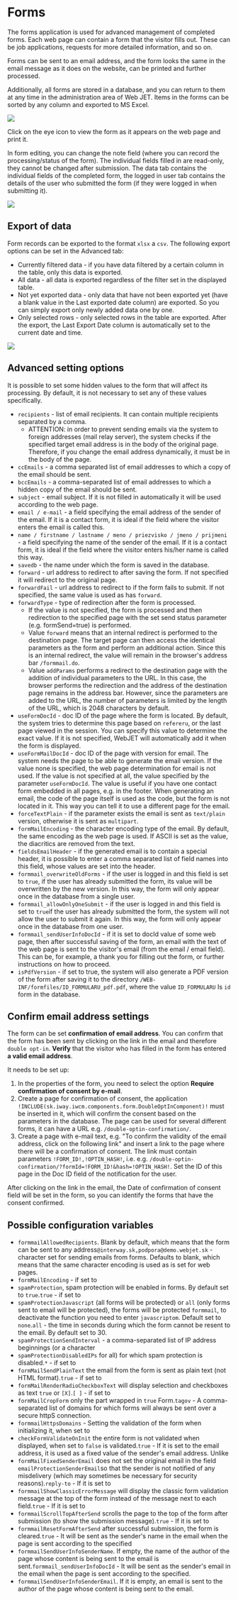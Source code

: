 # Forms

The forms application is used for advanced management of completed forms. Each web page can contain a form that the visitor fills out. These can be job applications, requests for more detailed information, and so on.

Forms can be sent to an email address, and the form looks the same in the email message as it does on the website, can be printed and further processed.

Additionally, all forms are stored in a database, and you can return to them at any time in the administration area of Web JET. Items in the forms can be sorted by any column and exported to MS Excel.

![](detail.png)

Click on the eye icon to view the form as it appears on the web page and print it.

In form editing, you can change the note field (where you can record the processing/status of the form). The individual fields filled in are read-only, they cannot be changed after submission. The data tab contains the individual fields of the completed form, the logged in user tab contains the details of the user who submitted the form (if they were logged in when submitting it).

![](detail-editnote.png)

## Export of data

Form records can be exported to the format `xlsx` a `csv`. The following export options can be set in the Advanced tab:
- Currently filtered data - if you have data filtered by a certain column in the table, only this data is exported.
- All data - all data is exported regardless of the filter set in the displayed table.
- Not yet exported data - only data that have not been exported yet (have a blank value in the Last exported date column) are exported. So you can simply export only newly added data one by one.
- Only selected rows - only selected rows in the table are exported.
After the export, the Last Export Date column is automatically set to the current date and time.

![](export-advanced.png)

## Advanced setting options

It is possible to set some hidden values to the form that will affect its processing. By default, it is not necessary to set any of these values specifically.

- `recipients` - list of email recipients. It can contain multiple recipients separated by a comma.
	- ATTENTION: in order to prevent sending emails via the system to foreign addresses (mail relay server), the system checks if the specified target email address is in the body of the original page. Therefore, if you change the email address dynamically, it must be in the body of the page.
- `ccEmails` - a comma separated list of email addresses to which a copy of the email should be sent.
- `bccEmails` - a comma-separated list of email addresses to which a hidden copy of the email should be sent.
- `subject` - email subject. If it is not filled in automatically it will be used according to the web page.
- `email / e-mail` - a field specifying the email address of the sender of the email. If it is a contact form, it is ideal if the field where the visitor enters the email is called this.
- `name / firstname / lastname / meno / priezvisko / jmeno / prijmeni` - a field specifying the name of the sender of the email. If it is a contact form, it is ideal if the field where the visitor enters his/her name is called this way.
- `savedb` - the name under which the form is saved in the database.
- `forward` - url address to redirect to after saving the form. If not specified it will redirect to the original page.
- `forwardFail` - url address to redirect to if the form fails to submit. If not specified, the same value is used as has `forward`.
- `forwardType` - type of redirection after the form is processed.
	- If the value is not specified, the form is processed and then redirection to the specified page with the set send status parameter (e.g. formSend=true) is performed.
	- Value `forward` means that an internal redirect is performed to the destination page. The target page can then access the identical parameters as the form and perform an additional action. Since this is an internal redirect, the value will remain in the browser's address bar `/formmail.do`.
	- Value `addParams` performs a redirect to the destination page with the addition of individual parameters to the URL. In this case, the browser performs the redirection and the address of the destination page remains in the address bar. However, since the parameters are added to the URL, the number of parameters is limited by the length of the URL, which is 2048 characters by default.
- `useFormDocId` - doc ID of the page where the form is located. By default, the system tries to determine this page based on `refereru`, or the last page viewed in the session. You can specify this value to determine the exact value. If it is not specified, WebJET will automatically add it when the form is displayed.
- `useFormMailDocId` - doc ID of the page with version for email. The system needs the page to be able to generate the email version. If the value none is specified, the web page determination for email is not used. If the value is not specified at all, the value specified by the parameter `useFormDocId`. The value is useful if you have one contact form embedded in all pages, e.g. in the footer. When generating an email, the code of the page itself is used as the code, but the form is not located in it. This way you can tell it to use a different page for the email.
- `forceTextPlain` - if the parameter exists the email is sent as `text/plain` version, otherwise it is sent as `multipart`.
- `formMailEncoding` - the character encoding type of the email. By default, the same encoding as the web page is used. If ASCII is set as the value, the diacritics are removed from the text.
- `fieldsEmailHeader` - if the generated email is to contain a special header, it is possible to enter a comma separated list of field names into this field, whose values are set into the header.
- `formmail_overwriteOldForms` - if the user is logged in and this field is set to `true`, if the user has already submitted the form, its value will be overwritten by the new version. In this way, the form will only appear once in the database from a single user.
- `formmail_allowOnlyOneSubmit` - if the user is logged in and this field is set to `true`if the user has already submitted the form, the system will not allow the user to submit it again. In this way, the form will only appear once in the database from one user.
- `formmail_sendUserInfoDocId` - if it is set to docId value of some web page, then after successful saving of the form, an email with the text of the web page is sent to the visitor's email (from the email / email field). This can be, for example, a thank you for filling out the form, or further instructions on how to proceed.
- `isPdfVersion` - if set to true, the system will also generate a PDF version of the form after saving it to the directory `/WEB-INF/formfiles/ID_FORMULARU_pdf.pdf`, where the value `ID_FORMULARU` Is `id` form in the database.

## Confirm email address settings

The form can be set **confirmation of email address**. You can confirm that the form has been sent by clicking on the link in the email and therefore `double opt-in`. **Verify** that the visitor who has filled in the form has entered **a valid email address**.

It needs to be set up:

1. In the properties of the form, you need to select the option **Require confirmation of consent by e-mail**.
2. Create a page for confirmation of consent, the application ```!INCLUDE(sk.iway.iwcm.components.form.DoubleOptInComponent)!``` must be inserted in it, which will confirm the consent based on the parameters in the database. The page can be used for several different forms, it can have a URL e.g. `/double-optin-confirmation/`.
3. Create a page with e-mail text, e.g. "To confirm the validity of the email address, click on the following link" and insert a link to the page where there will be a confirmation of consent. The link must contain parameters `!FORM_ID!,!OPTIN_HASH!`, i.e. e.g. `/double-optin-confirmation/?formId=!FORM_ID!&hash=!OPTIN_HASH!`. Set the ID of this page in the Doc ID field of the notification for the user.

After clicking on the link in the email, the Date of confirmation of consent field will be set in the form, so you can identify the forms that have the consent confirmed.

## Possible configuration variables

- `formmailAllowedRecipients`. Blank by default, which means that the form can be sent to any address`@interway.sk,podpora@demo.webjet.sk` - character set for sending emails from forms. Defaults to blank, which means that the same character encoding is used as is set for web pages.
- `formMailEncoding` - if set to&#x20;
- `spamProtection`, spam protection will be enabled in forms. By default set to `true`.`true` - if set to&#x20;
- `spamProtectionJavascript` (all forms will be protected) or `all` (only forms sent to email will be protected), the forms will be protected `formmail`, to deactivate the function you need to enter `javascriptom`. Default set to `none`.`all` - the time in seconds during which the form cannot be resent to the email. By default set to 30.
- `spamProtectionSendInterval` - a comma-separated list of IP address beginnings (or a character&#x20;
- `spamProtectionDisabledIPs` for all) for which spam protection is disabled.`*` - if set to&#x20;
- `formMailSendPlainText` the email from the form is sent as plain text (not HTML format).`true` - if set to&#x20;
- `formMailRenderRadioCheckboxText` will display selection and checkboxes as text `true` or `[X]`.`[ ]` - if set to&#x20;
- `formMailCropForm` only the part wrapped in `true` Form.`tagov` - A comma-separated list of domains for which forms will always be sent over a secure httpS connection.
- `formmailHttpsDomains` - Setting the validation of the form when initializing it, when set to&#x20;
- `checkFormValidateOnInit` the entire form is not validated when displayed, when set to `false` is validated.`true` - If it is set to the email address, it is used as a fixed value of the sender's email address. Unlike&#x20;
- `formMailFixedSenderEmail` does not set the original email in the field `emailProtectionSenderEmail`so that the sender is not notified of any misdelivery (which may sometimes be necessary for security reasons).`reply-to` - If it is set to&#x20;
- `formmailShowClassicErrorMessage` will display the classic form validation message at the top of the form instead of the message next to each field.`true` - If it is set to&#x20;
- `formmailScrollTopAfterSend` scrolls the page to the top of the form after submission (to show the submission message).`true` - If it is set to&#x20;
- `formmailResetFormAfterSend` after successful submission, the form is cleared.`true` - It will be sent as the sender's name in the email when the page is sent according to the specified&#x20;
- `formmailSendUserInfoSenderName`. If empty, the name of the author of the page whose content is being sent to the email is sent.`formmail_sendUserInfoDocId` - It will be sent as the sender's email in the email when the page is sent according to the specified.
- `formmailSendUserInfoSenderEmail`. If it is empty, an email is sent to the author of the page whose content is being sent to the email.
